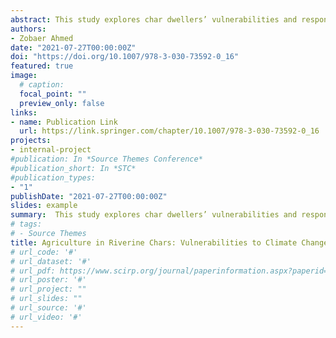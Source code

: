 ```yaml
---
abstract: This study explores char dwellers’ vulnerabilities and responses to climate change and other natural disasters and the existing community-based agricultural adaptations. Both quantitative and qualitative data have been used from a study carried out in Raydas Bari Char in Gaibandha District. Using SENTINEL 2 and LANDSAT 8 satellite imageries, annual flood vulnerability map and drainage patterns based on topography have been produced. The historical monthly mean temperature and rainfall graphs were also produced to showcase local hazards and vulnerabilities. The study findings show that char agriculture is highly vulnerable particularly to frequent flooding, continuous erosion, and seasonal drought. The study further reveals that char farmers adopted several community-based adaptation strategies in agriculture such as introducing new disaster tolerant crop varieties, water intensive irrigation system, changing planting times, and cultivating short duration varieties. A holistic developmental approach, including enhancing access to finance, capacity building, effective community governance and targeted policies, are needed to enhance local adaptations and building resilience to reduce vulnerabilities to natural hazards in char agriculture.
authors:
- Zobaer Ahmed
date: "2021-07-27T00:00:00Z"
doi: "https://doi.org/10.1007/978-3-030-73592-0_16"
featured: true
image:
  # caption: 
  focal_point: ""
  preview_only: false
links:
- name: Publication Link
  url: https://link.springer.com/chapter/10.1007/978-3-030-73592-0_16
projects:
- internal-project
#publication: In *Source Themes Conference*
#publication_short: In *STC*
#publication_types:
- "1"
publishDate: "2021-07-27T00:00:00Z"
slides: example
summary:  This study explores char dwellers’ vulnerabilities and responses to climate change and other natural disasters and the existing community-based agricultural adaptations.
# tags:
# - Source Themes
title: Agriculture in Riverine Chars: Vulnerabilities to Climate Change and Community-Based Adaptation
# url_code: '#'
# url_dataset: '#'
# url_pdf: https://www.scirp.org/journal/paperinformation.aspx?paperid=82469
# url_poster: '#'
# url_project: ""
# url_slides: ""
# url_source: '#'
# url_video: '#'
---
```


<div style="display: none">
{{% callout note %}}
Click the *Cite* button above to demo the feature to enable visitors to import publication metadata into their reference management software.
{{% /callout %}}

{{% callout note %}}
Create your slides in Markdown - click the *Slides* button to check out the example.
{{% /callout %}}

Supplementary notes can be added here, including [code, math, and images](https://wowchemy.com/docs/writing-markdown-latex/).
</div>
